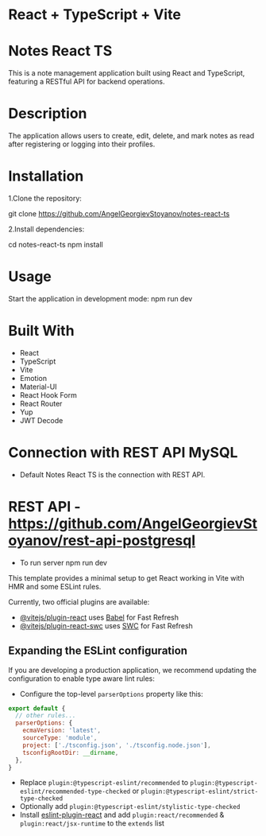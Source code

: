 # React + TypeScript + Vite
# Notes React TS
This is a note management application built using React and TypeScript, featuring a RESTful API for backend operations.

# Description
The application allows users to create, edit, delete, and mark notes as read after registering or logging into their profiles.

# Installation
1.Clone the repository:

git clone https://github.com/AngelGeorgievStoyanov/notes-react-ts

2.Install dependencies:

cd notes-react-ts
npm install
# Usage
Start the application in development mode:
npm run dev

# Built With
* React
* TypeScript
* Vite
* Emotion
* Material-UI
* React Hook Form
* React Router
* Yup
* JWT Decode

# Connection with REST API MySQL
* Default Notes React TS is the connection with REST API.   

# REST API  - https://github.com/AngelGeorgievStoyanov/rest-api-postgresql
* To run server npm run dev



This template provides a minimal setup to get React working in Vite with HMR and some ESLint rules.

Currently, two official plugins are available:

- [@vitejs/plugin-react](https://github.com/vitejs/vite-plugin-react/blob/main/packages/plugin-react/README.md) uses [Babel](https://babeljs.io/) for Fast Refresh
- [@vitejs/plugin-react-swc](https://github.com/vitejs/vite-plugin-react-swc) uses [SWC](https://swc.rs/) for Fast Refresh

## Expanding the ESLint configuration

If you are developing a production application, we recommend updating the configuration to enable type aware lint rules:

- Configure the top-level `parserOptions` property like this:

```js
export default {
  // other rules...
  parserOptions: {
    ecmaVersion: 'latest',
    sourceType: 'module',
    project: ['./tsconfig.json', './tsconfig.node.json'],
    tsconfigRootDir: __dirname,
  },
}
```

- Replace `plugin:@typescript-eslint/recommended` to `plugin:@typescript-eslint/recommended-type-checked` or `plugin:@typescript-eslint/strict-type-checked`
- Optionally add `plugin:@typescript-eslint/stylistic-type-checked`
- Install [eslint-plugin-react](https://github.com/jsx-eslint/eslint-plugin-react) and add `plugin:react/recommended` & `plugin:react/jsx-runtime` to the `extends` list
